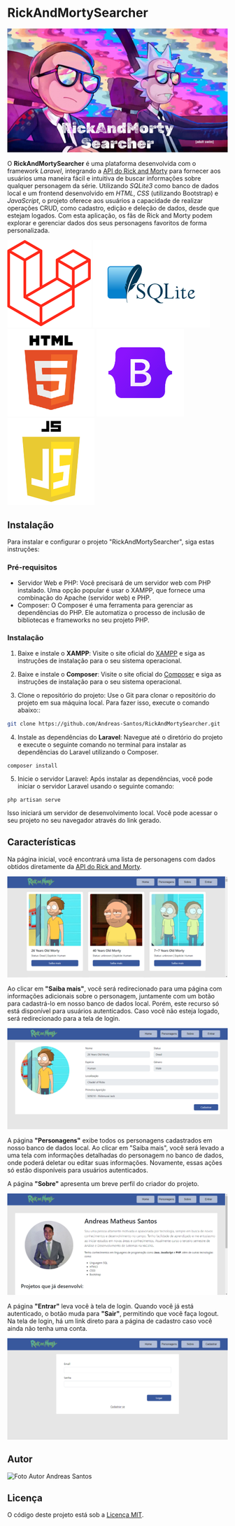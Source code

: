 # RickAndMortySearcher

![banner-RickAndMortySearcher](images\banner.png)

O **RickAndMortySearcher** é uma plataforma desenvolvida com o framework *Laravel*, integrando a [API do Rick and Morty](https://rickandmortyapi.com/) para fornecer aos usuários uma maneira fácil e intuitiva de buscar informações sobre qualquer personagem da série. Utilizando *SQLite3* como banco de dados local e um frontend desenvolvido em *HTML*, *CSS* (utilizando Bootstrap) e *JavaScript*, o projeto oferece aos usuários a capacidade de realizar operações CRUD, como cadastro, edição e deleção de dados, desde que estejam logados. Com esta aplicação, os fãs de Rick and Morty podem explorar e gerenciar dados dos seus personagens favoritos de forma personalizada.

![laravel](images\icons\laravel-icon.png)
![sqlite](images\icons\sqlite-icon.png)
![html](images\icons\html-icon.png)
![bootstrap](images\icons\bootstrap-icon.png)
![javascript](images\icons\javascript-icon.png)

## Instalação

Para instalar e configurar o projeto "RickAndMortySearcher", siga estas instruções:

### Pré-requisitos

-   Servidor Web e PHP: Você precisará de um servidor web com PHP instalado. Uma opção popular é usar o XAMPP, que fornece uma combinação do Apache (servidor web) e PHP.
-   Composer: O Composer é uma ferramenta para gerenciar as dependências do PHP. Ele automatiza o processo de inclusão de bibliotecas e frameworks no seu projeto PHP.

### Instalação

1.  Baixe e instale o **XAMPP**: Visite o site oficial do [XAMPP](https://www.apachefriends.org/) e siga as instruções de instalação para o seu sistema operacional.
    
2.  Baixe e instale o **Composer**: Visite o site oficial do [Composer](https://getcomposer.org/) e siga as instruções de instalação para o seu sistema operacional.
    
3.  Clone o repositório do projeto: Use o Git para clonar o repositório do projeto em sua máquina local. Para fazer isso, execute o comando abaixo::
  ```bash
git clone https://github.com/Andreas-Santos/RickAndMortySearcher.git
```
    
4.  Instale as dependências do **Laravel**: Navegue até o diretório do projeto e execute o seguinte comando no terminal para instalar as dependências do Laravel utilizando o Composer.
```terminal
composer install
```    

5.  Inicie o servidor Laravel: Após instalar as dependências, você pode iniciar o servidor Laravel usando o seguinte comando:
```terminal
php artisan serve
```        
Isso iniciará um servidor de desenvolvimento local. Você pode acessar o seu projeto no seu navegador através do link gerado.

## Características

Na página inicial, você encontrará uma lista de personagens com dados obtidos diretamente da [API do Rick and Morty](https://rickandmortyapi.com/).

![Tela Inicial](images\home.png)
    
Ao clicar em **"Saiba mais"**, você será redirecionado para uma página com informações adicionais sobre o personagem, juntamente com um botão para cadastrá-lo em nosso banco de dados local. Porém, este recurso só está disponível para usuários autenticados. Caso você não esteja logado, será redirecionado para a tela de login.
   
![Detalhes do Personagem](images\detalhesPersonagem.png)
   
A página **"Personagens"** exibe todos os personagens cadastrados em nosso banco de dados local. Ao clicar em "Saiba mais", você será levado a uma tela com informações detalhadas do personagem no banco de dados, onde poderá deletar ou editar suas informações. Novamente, essas ações só estão disponíveis para usuários autenticados.
    
A página **"Sobre"** apresenta um breve perfil do criador do projeto.
  
![Sobre](images\sobre.png)

A página **"Entrar"** leva você à tela de login. Quando você já está autenticado, o botão muda para **"Sair"**, permitindo que você faça logout.
Na tela de login, há um link direto para a página de cadastro caso você ainda não tenha uma conta.

![Tela de Login](images\login.png)

## Autor

![Foto Autor](images\foto.png)
Andreas Santos

## Licença

O código deste projeto está sob a [Licença MIT](https://opensource.org/license/mit).